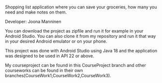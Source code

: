 Shopping list application where you can save your groceries, how many you need and make notes on them.

Developer: Joona Manninen

You can download the project as zipfile and run it for example in your Android Studio. You can also clone it from my repository and run it that way in your desired Android emulator or on your phone.

This project was done with Android Studio using Java 18 and the application was designed to be used in API 22 or above.

My courseproject can be found in this CourseProject branch and other courseworks can be found in their own branches(CourseWork1,CourseWork2,CourseWork3).
